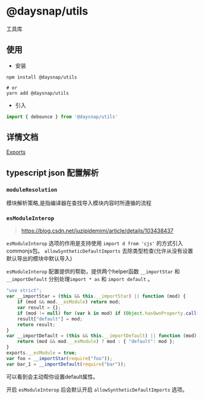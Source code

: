 # @daysnap/utils

工具库

## 使用

- 安装
```shell
npm install @daysnap/utils

# or
yarn add @daysnap/utils
```

- 引入
```js
import { debounce } from '@daysnap/utils'
```

## 详情文档

[Exports](./docs/modules.md)


## typescript json 配置解析


### `moduleResolution`

模块解析策略,是指编译器在查找导入模块内容时所遵循的流程


### `esModuleInterop`

> https://blog.csdn.net/juzipidemimi/article/details/103438437

`esModuleInterop` 选项的作用是支持使用 `import d from 'cjs'` 的方式引入commonjs包。
`allowSyntheticDefaultImports` 去除类型检查(允许从没有设置默认导出的模块中默认导入)

`esModuleInterop` 配置提供的帮助，提供两个helper函数 `__importStar` 和 `__importDefault` 分别处理`import * as` 和 `import default` 。


```js
"use strict";
var __importStar = (this && this.__importStar) || function (mod) {
    if (mod && mod.__esModule) return mod;
    var result = {};
    if (mod != null) for (var k in mod) if (Object.hasOwnProperty.call(mod, k)) result[k] = mod[k];
    result["default"] = mod;
    return result;
}
var __importDefault = (this && this.__importDefault) || function (mod) {
    return (mod && mod.__esModule) ? mod : { "default": mod };
}
exports.__esModule = true;
var foo = __importStar(require("foo"));
var bar_1 = __importDefault(require("bar"));
```

可以看到会主动帮你设置default属性。

开启 `esModuleInterop` 后会默认开启 `allowSyntheticDefaultImports` 选项。

